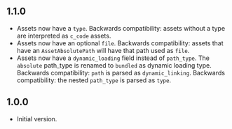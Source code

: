 ## 1.1.0

- Assets now have a `type`.
  Backwards compatibility: assets without a type are interpreted as `c_code` assets.
- Assets now have an optional `file`.
  Backwards compatibility: assets that have an `AssetAbsolutePath` will have that path used as `file`.
- Assets now have a `dynamic_loading` field instead of `path_type`.
  The `absolute` path_type is renamed to `bundled` as dynamic loading type.
  Backwards compatibility: `path` is parsed as `dynamic_linking`.
  Backwards compatibility: the nested `path_type` is parsed as `type`.

## 1.0.0

- Initial version.
